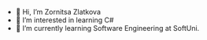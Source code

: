 - 👋 Hi, I’m Zornitsa Zlatkova
- 👀 I’m interested in learning C#
- 🌱 I’m currently learning Software Engineering at SoftUni.

<!---
Zornitsa728/Zornitsa728 is a ✨ special ✨ repository because its `README.md` (this file) appears on your GitHub profile.
You can click the Preview link to take a look at your changes.
--->
